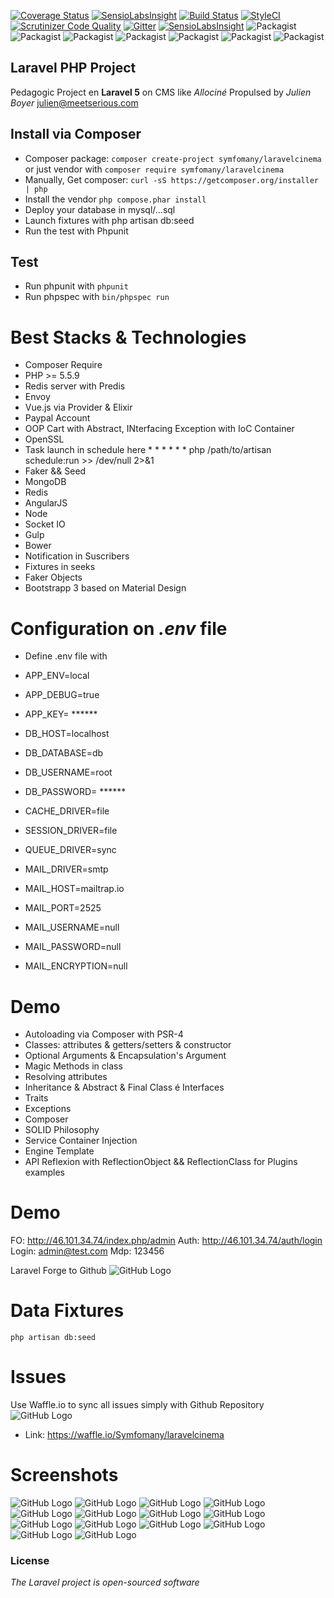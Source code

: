 [![Coverage Status](https://coveralls.io/repos/Symfomany/laravelcinema/badge.svg?branch=master&service=github)](https://coveralls.io/github/Symfomany/laravelcinema?branch=master)
[![SensioLabsInsight](https://insight.sensiolabs.com/projects/13d25ea9-d21c-46f6-8181-427e421844ff/big.png)](https://insight.sensiolabs.com/projects/13d25ea9-d21c-46f6-8181-427e421844ff)
[![Build Status](https://travis-ci.org/Symfomany/laravelcinema.svg?branch=master)](https://travis-ci.org/Symfomany/laravelcinema)
[![StyleCI](https://styleci.io/repos/47607199/shield)](https://styleci.io/repos/47607199)
[![Scrutinizer Code Quality](https://scrutinizer-ci.com/g/Symfomany/laravelcinema/badges/quality-score.png?b=master)](https://scrutinizer-ci.com/g/Symfomany/laravelcinema/?branch=master)
[![Gitter](https://badges.gitter.im/Symfomany/laravelcinema.svg)](https://gitter.im/Symfomany/laravelcinema?utm_source=badge&utm_medium=badge&utm_campaign=pr-badge)
[![SensioLabsInsight](https://insight.sensiolabs.com/projects/13d25ea9-d21c-46f6-8181-427e421844ff/mini.png)](https://insight.sensiolabs.com/projects/13d25ea9-d21c-46f6-8181-427e421844ff)
![Packagist](https://img.shields.io/github/issues/Symfomany/laravelcinema.svg)
![Packagist](https://img.shields.io/packagist/v/symfomany/laravelcinema.svg)
![Packagist](https://img.shields.io/github/forks/Symfomany/laravelcinema.svg)
![Packagist](https://img.shields.io/github/stars/Symfomany/laravelcinema.svg)
![Packagist](https://img.shields.io/twitter/url/https/github.com/Symfomany/laravelcinema.svg?style=social)
![Packagist](https://poser.pugx.org/symfomany/laravelcinema/license.svg)
![Packagist](https://poser.pugx.org/symfomany/laravelcinema/downloads)

## Laravel PHP Project

Pedagogic Project  en **Laravel 5** on CMS like *Allociné*
Propulsed by *Julien Boyer*  julien@meetserious.com


## Install via Composer

* Composer package:   `composer create-project symfomany/laravelcinema`  or just vendor with `composer require symfomany/laravelcinema`
* Manually, Get composer: `curl -sS https://getcomposer.org/installer | php`
* Install the vendor `php compose.phar install`
* Deploy your database in mysql/...sql
* Launch fixtures with php artisan db:seed
* Run the test with Phpunit

## Test

* Run phpunit with `phpunit`
* Run phpspec with `bin/phpspec run`


Best Stacks & Technologies
====


* Composer Require
* PHP >= 5.5.9
* Redis server with Predis
* Envoy
* Vue.js via Provider & Elixir
* Paypal Account
* OOP Cart with Abstract, INterfacing Exception with IoC Container
* OpenSSL
* Task launch in schedule here * * * * * * php /path/to/artisan schedule:run >> /dev/null 2>&1
* Faker && Seed
* MongoDB
* Redis
* AngularJS
* Node
* Socket IO
* Gulp
* Bower
* Notification in Suscribers
* Fixtures in seeks
* Faker Objects
* Bootstrapp 3 based on Material Design


Configuration on *.env* file
====

* Define .env file with
+ APP_ENV=local
+ APP_DEBUG=true
+ APP_KEY= ******

+ DB_HOST=localhost
+ DB_DATABASE=db
+ DB_USERNAME=root
+ DB_PASSWORD= ******

+ CACHE_DRIVER=file
+ SESSION_DRIVER=file
+ QUEUE_DRIVER=sync

+ MAIL_DRIVER=smtp
+ MAIL_HOST=mailtrap.io
+ MAIL_PORT=2525
+ MAIL_USERNAME=null
+ MAIL_PASSWORD=null
+ MAIL_ENCRYPTION=null


Demo
====

* Autoloading via Composer with PSR-4
* Classes: attributes & getters/setters & constructor
* Optional Arguments & Encapsulation's Argument
* Magic Methods in class
* Resolving attributes
* Inheritance & Abstract & Final Class é Interfaces
* Traits
* Exceptions
* Composer
* SOLID Philosophy
* Service Container Injection
* Engine Template
* API Reflexion with ReflectionObject && ReflectionClass for Plugins examples


Demo
====
FO: http://46.101.34.74/index.php/admin
Auth: http://46.101.34.74/auth/login
Login: admin@test.com
Mdp: 123456

Laravel Forge to Github
![GitHub Logo](/screens/12.png)


Data Fixtures
====

    php artisan db:seed

Issues
====

Use Waffle.io to sync all issues simply with Github Repository
![GitHub Logo](/screens/13.png)
* Link:  https://waffle.io/Symfomany/laravelcinema

Screenshots
====

![GitHub Logo](/screens/1.png)
![GitHub Logo](/screens/2.png)
![GitHub Logo](/screens/3.png)
![GitHub Logo](/screens/4.png)
![GitHub Logo](/screens/5.png)
![GitHub Logo](/screens/6.png)
![GitHub Logo](/screens/7.png)
![GitHub Logo](/screens/8.png)
![GitHub Logo](/screens/9.png)
![GitHub Logo](/screens/10.png)
![GitHub Logo](/screens/11.png)
![GitHub Logo](/screens/14.png)
![GitHub Logo](/screens/15.png)
![GitHub Logo](/screens/16.png)


### License

*The Laravel project is open-sourced software*
